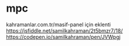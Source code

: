 # mpc
kahramanlar.com.tr/masif-panel için eklenti
https://jsfiddle.net/samilkahraman/2t5bmzr7/18/
https://codepen.io/samilkahraman/pen/JVWpgj
